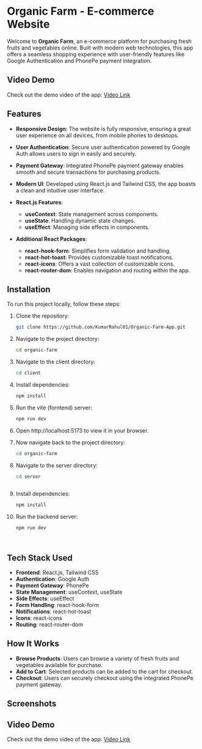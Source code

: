 # Organic Farm - E-commerce Website

Welcome to **Organic Farm**, an e-commerce platform for purchasing fresh fruits and vegetables online. Built with modern web technologies, this app offers a seamless shopping experience with user-friendly features like Google Authentication and PhonePe payment integration.

## Video Demo

Check out the demo video of the app: [Video Link](https://drive.google.com/file/d/1l2DBslrKr97Ralk3Ebj32qC_-i0D_YBU/view)


## Features

- **Responsive Design**: The website is fully responsive, ensuring a great user experience on all devices, from mobile phones to desktops.
  
- **User Authentication**: Secure user authentication powered by Google Auth allows users to sign in easily and securely.
  
- **Payment Gateway**: Integrated PhonePe payment gateway enables smooth and secure transactions for purchasing products.
  
- **Modern UI**: Developed using React.js and Tailwind CSS, the app boasts a clean and intuitive user interface.
  

- **React.js Features**:
  - **useContext**: State management across components.
  - **useState**: Handling dynamic state changes.
  - **useEffect**: Managing side effects in components.

- **Additional React Packages**:
  - **react-hook-form**: Simplifies form validation and handling.
  - **react-hot-toast**: Provides customizable toast notifications.
  - **react-icons**: Offers a vast collection of customizable icons.
  - **react-router-dom**: Enables navigation and routing within the app.

## Installation

To run this project locally, follow these steps:

1. Clone the repository:

   ```bash
   git clone https://github.com/KumarRahul01/Organic-Farm-App.git

2. Navigate to the project directory:

   ```bash
   cd organic-farm

3. Navigate to the client directory:
   ```bash
   cd client

4. Install dependencies:

   ```bash
   npm install
   
5. Run the vite (forntend) server:

   ```bash
   npm run dev

6. Open http://localhost:5173 to view it in your browser.  
7. Now navigate back to the project directory:
   ```bash
   cd organic-farm

8. Navigate to the server directory:
   ```bash
   cd server
  
9. Install dependencies:

   ```bash
   npm install

1. Run the backend server:

   ```bash
   npm run dev




## Tech Stack Used

- **Frontend**: React.js, Tailwind CSS
- **Authentication**: Google Auth
- **Payment Gateway**: PhonePe
- **State Management**: useContext, useState
- **Side Effects**: useEffect
- **Form Handling**: react-hook-form
- **Notifications**: react-hot-toast
- **Icons**: react-icons
- **Routing**: react-router-dom

## How It Works

- **Browse Products**: Users can browse a variety of fresh fruits and vegetables available for purchase.
- **Add to Cart**: Selected products can be added to the cart for checkout.
- **Checkout**: Users can securely checkout using the integrated PhonePe payment gateway.

## Screenshots



## Video Demo

Check out the demo video of the app: [Video Link](https://drive.google.com/file/d/1l2DBslrKr97Ralk3Ebj32qC_-i0D_YBU/view)
